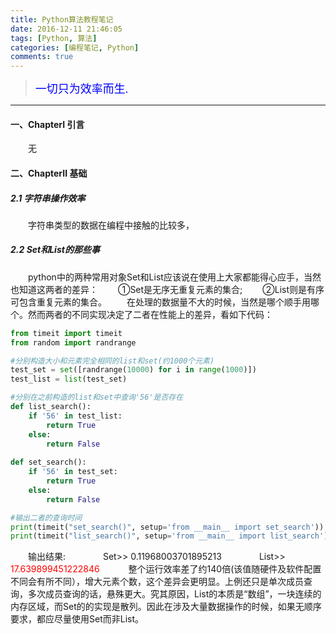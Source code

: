 ```yaml
---
title: Python算法教程笔记
date: 2016-12-11 21:46:05
tags: [Python, 算法]  
categories: [编程笔记, Python]  
comments: true  
---
```



><font color=#0000FF face="微软雅黑" size=4>一切只为效率而生.</font>



***


#### 一、ChapterI 引言 
　　无


#### 二、ChapterII 基础 
##### 2.1 字符串操作效率
　　字符串类型的数据在编程中接触的比较多，

 
##### 2.2 Set和List的那些事
　　python中的两种常用对象Set和List应该说在使用上大家都能得心应手，当然也知道这两者的差异：
　　①Set是无序无重复元素的集合;
　　②List则是有序可包含重复元素的集合。
　　在处理的数据量不大的时候，当然是哪个顺手用哪个。然而两者的不同实现决定了二者在性能上的差异，看如下代码：
<!-- more -->

```python
from timeit import timeit
from random import randrange

#分别构造大小和元素完全相同的list和set(约1000个元素)
test_set = set([randrange(10000) for i in range(1000)])
test_list = list(test_set)

#分别在之前构造的list和set中查询'56'是否存在
def list_search():
    if '56' in test_list:
        return True
    else:
        return False
		
def set_search():
    if '56' in test_set:
        return True
    else:
        return False

#输出二者的查询时间		
print(timeit("set_search()", setup='from __main__ import set_search'))
print(timeit("list_search()", setup='from __main__ import list_search'))
``` 
　　输出结果:
　　　　Set>> 0.11968003701895213
　　　　List>> <font color=#FF0000>17.639899451222846</font>　
　　整个运行效率差了约140倍(该值随硬件及软件配置不同会有所不同），增大元素个数，这个差异会更明显。上例还只是单次成员查询，多次成员查询的话，悬殊更大。究其原因，List的本质是“数组”，一块连续的内存区域，而Set的的实现是散列。因此在涉及大量数据操作的时候，如果无顺序要求，都应尽量使用Set而非List。
